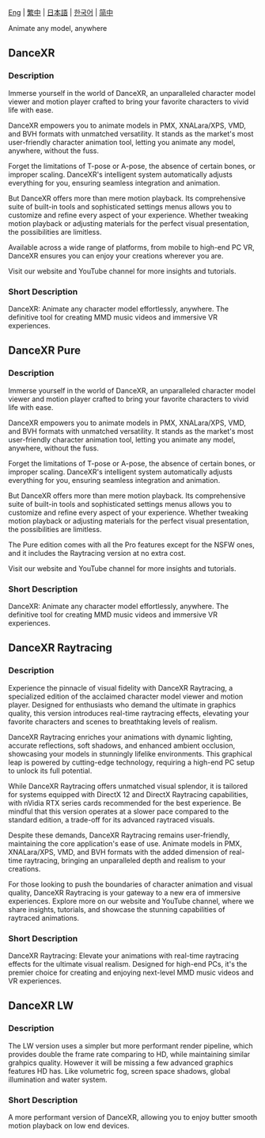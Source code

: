 [Eng](/dancexr/listing/steam) | [繁中](/tw/dancexr/listing/steam) | [日本語](/jp/dancexr/listing/steam) | [한국어](/kr/dancexr/listing/steam) | [简中](/zh/dancexr/listing/steam)

Animate any model, anywhere

## DanceXR

### Description
Immerse yourself in the world of DanceXR, an unparalleled character model viewer and motion player crafted to bring your favorite characters to vivid life with ease.

DanceXR empowers you to animate models in PMX, XNALara/XPS, VMD, and BVH formats with unmatched versatility. It stands as the market's most user-friendly character animation tool, letting you animate any model, anywhere, without the fuss.

Forget the limitations of T-pose or A-pose, the absence of certain bones, or improper scaling. DanceXR's intelligent system automatically adjusts everything for you, ensuring seamless integration and animation.

But DanceXR offers more than mere motion playback. Its comprehensive suite of built-in tools and sophisticated settings menus allows you to customize and refine every aspect of your experience. Whether tweaking motion playback or adjusting materials for the perfect visual presentation, the possibilities are limitless.

Available across a wide range of platforms, from mobile to high-end PC VR, DanceXR ensures you can enjoy your creations wherever you are.

Visit our website and YouTube channel for more insights and tutorials.

### Short Description
DanceXR: Animate any character model effortlessly, anywhere. The definitive tool for creating MMD music videos and immersive VR experiences.


## DanceXR Pure

### Description
Immerse yourself in the world of DanceXR, an unparalleled character model viewer and motion player crafted to bring your favorite characters to vivid life with ease.

DanceXR empowers you to animate models in PMX, XNALara/XPS, VMD, and BVH formats with unmatched versatility. It stands as the market's most user-friendly character animation tool, letting you animate any model, anywhere, without the fuss.

Forget the limitations of T-pose or A-pose, the absence of certain bones, or improper scaling. DanceXR's intelligent system automatically adjusts everything for you, ensuring seamless integration and animation.

But DanceXR offers more than mere motion playback. Its comprehensive suite of built-in tools and sophisticated settings menus allows you to customize and refine every aspect of your experience. Whether tweaking motion playback or adjusting materials for the perfect visual presentation, the possibilities are limitless.

The Pure edition comes with all the Pro features except for the NSFW ones, and it includes the Raytracing version at no extra cost.

Visit our website and YouTube channel for more insights and tutorials.

### Short Description
DanceXR: Animate any character model effortlessly, anywhere. The definitive tool for creating MMD music videos and immersive VR experiences.

## DanceXR Raytracing

### Description
Experience the pinnacle of visual fidelity with DanceXR Raytracing, a specialized edition of the acclaimed character model viewer and motion player. Designed for enthusiasts who demand the ultimate in graphics quality, this version introduces real-time raytracing effects, elevating your favorite characters and scenes to breathtaking levels of realism.

DanceXR Raytracing enriches your animations with dynamic lighting, accurate reflections, soft shadows, and enhanced ambient occlusion, showcasing your models in stunningly lifelike environments. This graphical leap is powered by cutting-edge technology, requiring a high-end PC setup to unlock its full potential.

While DanceXR Raytracing offers unmatched visual splendor, it is tailored for systems equipped with DirectX 12 and DirectX Raytracing capabilities, with nVidia RTX series cards recommended for the best experience. Be mindful that this version operates at a slower pace compared to the standard edition, a trade-off for its advanced raytraced visuals.

Despite these demands, DanceXR Raytracing remains user-friendly, maintaining the core application's ease of use. Animate models in PMX, XNALara/XPS, VMD, and BVH formats with the added dimension of real-time raytracing, bringing an unparalleled depth and realism to your creations.

For those looking to push the boundaries of character animation and visual quality, DanceXR Raytracing is your gateway to a new era of immersive experiences. Explore more on our website and YouTube channel, where we share insights, tutorials, and showcase the stunning capabilities of raytraced animations.

### Short Description
DanceXR Raytracing: Elevate your animations with real-time raytracing effects for the ultimate visual realism. Designed for high-end PCs, it's the premier choice for creating and enjoying next-level MMD music videos and VR experiences.

## DanceXR LW

### Description
The LW version uses a simpler but more performant render pipeline, which provides double the frame rate comparing to HD, while maintaining similar grahpics quality. However it will be missing a few advanced graphics features HD has. Like volumetric fog, screen space shadows, global illumination and water system.

### Short Description
A more performant version of DanceXR, allowing you to enjoy butter smooth motion playback on low end devices.